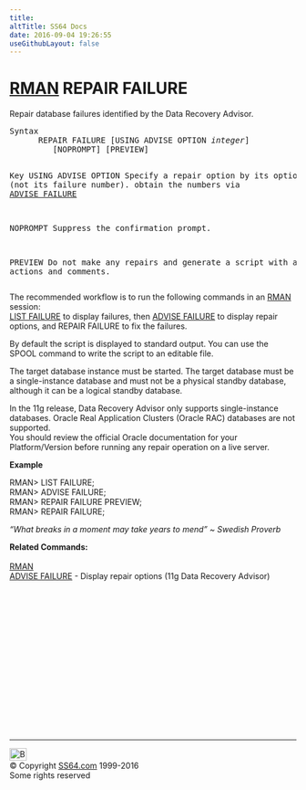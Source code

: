 ```yaml
---
title:
altTitle: SS64 Docs
date: 2016-09-04 19:26:55
useGithubLayout: false
---
```

<!-- #BeginLibraryItem "/Library/head_ora.lbi" --><!-- #EndLibraryItem --><h1><a href="rman.html">RMAN</a> REPAIR FAILURE</h1>
<p>Repair database failures identified by the Data Recovery Advisor.</p>
<pre>Syntax
      REPAIR FAILURE [USING ADVISE OPTION <i>integer</i>]
         [NOPROMPT] [PREVIEW]

Key
   USING ADVISE OPTION  Specify a repair option by its option number
                        (not its failure number).
                        obtain the numbers via <a href="rman_advise.html">ADVISE FAILURE</a>

   NOPROMPT             Suppress the confirmation prompt.

   PREVIEW              Do not make any repairs and generate a script
                        with all repair actions and comments.
</pre>
<p>The recommended workflow is to run the following commands in an <a href="rman.html">RMAN</a> session: <a href="rman_list.html"><br>
LIST FAILURE</a> to display failures, then <a href="rman_advise.html">ADVISE FAILURE</a> to display repair options, and REPAIR FAILURE to fix the failures.</p>
<p>By default the script is displayed to standard output. You can use the SPOOL command to write the script to an editable file.</p>
<p>The target database instance must be started. The target database must be a single-instance database and must not be a physical standby database, although it can be a logical standby database.</p>
<p>In the 11g release, Data Recovery Advisor only supports single-instance databases. Oracle Real Application Clusters (Oracle RAC) databases are not supported.<br>
You should review the official Oracle documentation for your Platform/Version before running any repair operation on a live server.</p>
<p><b>Example</b></p>
<p class="code">RMAN&gt; LIST FAILURE;<br>
RMAN&gt; ADVISE FAILURE;<br>
RMAN&gt; REPAIR FAILURE PREVIEW;<br>
RMAN&gt; REPAIR FAILURE;</p>
<p class="quote"><i>“What breaks in a moment may take years to mend” ~ Swedish Proverb</i></p>
<p><b>Related Commands:<br>
<br>
</b> <a href="rman.html">RMAN</a><br>
<a href="rman_advise.html">ADVISE FAILURE</a> - Display repair options (11g Data Recovery Advisor)</p><!-- #BeginLibraryItem "/Library/foot_ora.lbi" --><p>
<!-- oracle-footer -->
<ins class="adsbygoogle" style="display:inline-block;width:300px;height:250px" data-ad-client="ca-pub-6140977852749469" data-ad-slot="4275490898"></ins>
<script>
(adsbygoogle = window.adsbygoogle || []).push({});
</script></p>
<hr>
<div id="bl" class="footer"><a href="rman_repair.html#"><img src="../images/top.png" width="30" height="22" alt="Back to the Top"></a></div>
<div id="br" class="footer, tagline">© Copyright <a href="../index.html">SS64.com</a> 1999-2016<br>
Some rights reserved</div><!-- #EndLibraryItem -->

